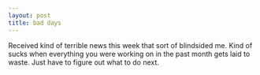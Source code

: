 ```yaml
---
layout: post
title: bad days
---
```


Received kind of terrible news this week that sort of blindsided me. Kind of sucks when everything you were working on in the past month gets laid to waste. Just have to figure out what to do next.